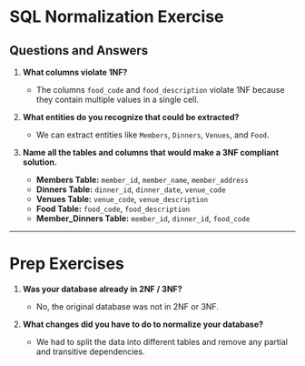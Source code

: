 # SQL Normalization Exercise

## Questions and Answers

1. **What columns violate 1NF?**
   - The columns `food_code` and `food_description` violate 1NF because they contain multiple values in a single cell.

2. **What entities do you recognize that could be extracted?**
   - We can extract entities like `Members`, `Dinners`, `Venues`, and `Food`.

3. **Name all the tables and columns that would make a 3NF compliant solution.**
   - **Members Table:** `member_id`, `member_name`, `member_address`
   - **Dinners Table:** `dinner_id`, `dinner_date`, `venue_code`
   - **Venues Table:** `venue_code`, `venue_description`
   - **Food Table:** `food_code`, `food_description`
   - **Member_Dinners Table:** `member_id`, `dinner_id`, `food_code`

---

# Prep Exercises

1. **Was your database already in 2NF / 3NF?**
   - No, the original database was not in 2NF or 3NF.

2. **What changes did you have to do to normalize your database?**
   - We had to split the data into different tables and remove any partial and transitive dependencies.
